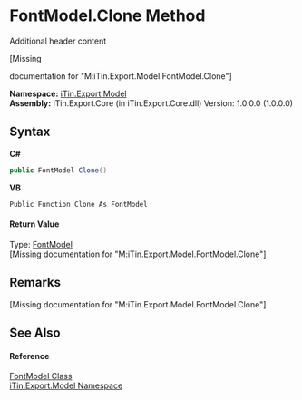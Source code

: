 # FontModel.Clone Method 
Additional header content 

\[Missing <summary> documentation for "M:iTin.Export.Model.FontModel.Clone"\]

**Namespace:**&nbsp;<a href="ef57ffcc-e95e-b212-5a46-9aa6f5a3511f">iTin.Export.Model</a><br />**Assembly:**&nbsp;iTin.Export.Core (in iTin.Export.Core.dll) Version: 1.0.0.0 (1.0.0.0)

## Syntax

**C#**<br />
``` C#
public FontModel Clone()
```

**VB**<br />
``` VB
Public Function Clone As FontModel
```


#### Return Value
Type: <a href="f76e04fd-28ef-14a3-ac73-a21720926960">FontModel</a><br />\[Missing <returns> documentation for "M:iTin.Export.Model.FontModel.Clone"\]

## Remarks
\[Missing <remarks> documentation for "M:iTin.Export.Model.FontModel.Clone"\]

## See Also


#### Reference
<a href="f76e04fd-28ef-14a3-ac73-a21720926960">FontModel Class</a><br /><a href="ef57ffcc-e95e-b212-5a46-9aa6f5a3511f">iTin.Export.Model Namespace</a><br />